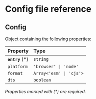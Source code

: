 # Config file reference

## Config

Object containing the following properties:

|Property|Type|
|:--|:--|
|**`entry`** (\*)|`string`|
|`platform`|`'browser' \| 'node'`|
|`format`|`Array<'esm' \| 'cjs'>`|
|`dts`|`boolean`|

_Properties marked with (\*) are required._
